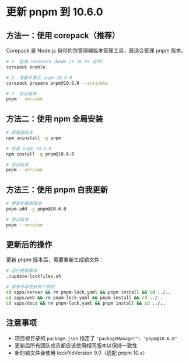 # 更新 pnpm 到 10.6.0

## 方法一：使用 corepack（推荐）

Corepack 是 Node.js 自带的包管理器版本管理工具，最适合管理 pnpm 版本。

```bash
# 1. 启用 corepack（Node.js 16.9+ 自带）
corepack enable

# 2. 准备并激活 pnpm 10.6.0
corepack prepare pnpm@10.6.0 --activate

# 3. 验证版本
pnpm --version
```

## 方法二：使用 npm 全局安装

```bash
# 卸载旧版本
npm uninstall -g pnpm

# 安装 pnpm 10.6.0
npm install -g pnpm@10.6.0

# 验证版本
pnpm --version
```

## 方法三：使用 pnpm 自我更新

```bash
# 更新到最新版本
pnpm add -g pnpm@10.6.0

# 验证版本
pnpm --version
```

## 更新后的操作

更新 pnpm 版本后，需要重新生成锁文件：

```bash
# 运行更新脚本
./update-lockfiles.sh

# 或者手动更新每个项目
cd apps/server && rm pnpm-lock.yaml && pnpm install && cd ../..
cd apps/web && rm pnpm-lock.yaml && pnpm install && cd ../..
cd apps/docs && rm pnpm-lock.yaml && pnpm install && cd ../..
```

## 注意事项

- 项目根目录的 `package.json` 指定了 `"packageManager": "pnpm@10.6.0"`
- 更新后所有团队成员都应该使用相同版本以保持一致性
- 新的锁文件会使用 lockfileVersion 9.0（适配 pnpm 10.x）
